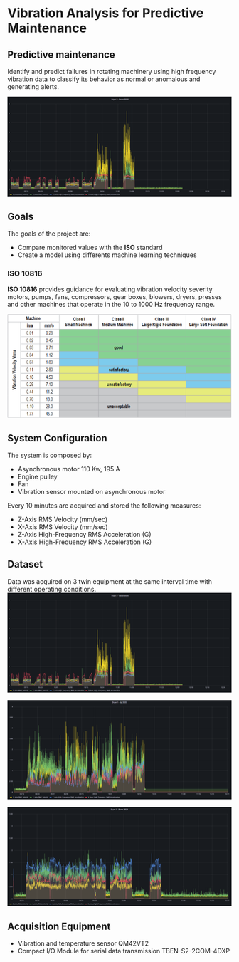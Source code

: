 # Vibration Analysis for Predictive Maintenance
## Predictive maintenance
Identify and predict failures in rotating machinery using high frequency vibration data to classify its behavior as normal or anomalous and generating alerts.

![dryer_3_down](docs/dryer_3_down.png)

## Goals
The goals of the project are: 

- Compare monitored values with the **ISO** standard
- Create a model using differents machine learning techniques

### ISO 10816
**ISO 10816** provides guidance for evaluating vibration velocity severity motors, pumps, fans, compressors, gear boxes, blowers, dryers, presses and other machines that operate in the 10 to 1000 Hz frequency range.

![iso10816](docs/iso10816.png)

## System Configuration
The system is composed by:
- Asynchronous motor 110 Kw, 195 A
- Engine pulley
- Fan
- Vibration sensor mounted on asynchronous motor


Every 10 minutes are acquired and stored the following measures:
- Z-Axis RMS Velocity (mm/sec)
- X-Axis RMS Velocity (mm/sec)
- Z-Axis High-Frequency RMS Acceleration (G)
- X-Axis High-Frequency RMS Acceleration (G)


## Dataset
Data was acquired on 3 twin equipment at the same interval time with different operating conditions.
![dryer_3_down](docs/dryer_3_down.png)

![dryer_1_up](docs/dryer_1_up.png)

![dryer_1_down](docs/dryer_1_down.png)



## Acquisition Equipment

+ Vibration and temperature sensor QM42VT2
+ Compact I/O Module for serial data transmission TBEN-S2-2COM-4DXP
